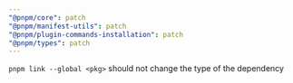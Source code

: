 ```yaml
---
"@pnpm/core": patch
"@pnpm/manifest-utils": patch
"@pnpm/plugin-commands-installation": patch
"@pnpm/types": patch
---
```


`pnpm link --global <pkg>` should not change the type of the dependency
